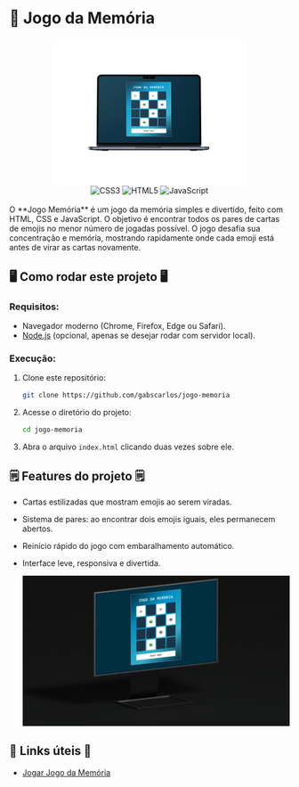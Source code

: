 # 🧠 Jogo da Memória

<div align="center">
<img src="https://github.com/gabscarlos/jogo-memoria/raw/main/.gitassets/capa.png" width="350" />

<div data-badges>
    <img src="https://img.shields.io/badge/css3-%231572B6.svg?style=for-the-badge&logo=css3&logoColor=white" alt="CSS3" />
    <img src="https://img.shields.io/badge/html5-%23E34F26.svg?style=for-the-badge&logo=html5&logoColor=white" alt="HTML5" />
    <img src="https://img.shields.io/badge/javascript-%23F7DF1E.svg?style=for-the-badge&logo=javascript&logoColor=black" alt="JavaScript" />
</div>
</div>
<br>
O **Jogo Memória** é um jogo da memória simples e divertido, feito com HTML, CSS e JavaScript.  
O objetivo é encontrar todos os pares de cartas de emojis no menor número de jogadas possível.  
O jogo desafia sua concentração e memória, mostrando rapidamente onde cada emoji está antes de virar as cartas novamente.  

## 🖥️ Como rodar este projeto 🖥️

### Requisitos:

- Navegador moderno (Chrome, Firefox, Edge ou Safari).
- [Node.js](https://nodejs.org/pt) (opcional, apenas se desejar rodar com servidor local).

### Execução:

1. Clone este repositório:

   ```sh
   git clone https://github.com/gabscarlos/jogo-memoria
   ```

2. Acesse o diretório do projeto:

   ```sh
   cd jogo-memoria
   ```

3. Abra o arquivo `index.html` clicando duas vezes sobre ele.

## 🗒️ Features do projeto 🗒️

- Cartas estilizadas que mostram emojis ao serem viradas.
- Sistema de pares: ao encontrar dois emojis iguais, eles permanecem abertos.
- Reinício rápido do jogo com embaralhamento automático.
- Interface leve, responsiva e divertida.

    ![](https://github.com/gabscarlos/jogo-memoria/raw/main/.gitassets/2.jpg)

## 💎 Links úteis 💎

- <a href="https://gabscarlos.github.io/jogo-memoria/" target="_blank">Jogar Jogo da Memória</a>
